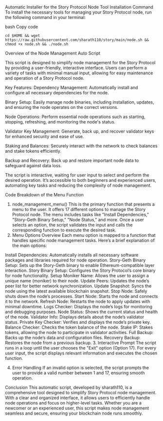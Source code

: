 Automatic Installer for the Story Protocol Node
Tool Installation Command
To install the necessary tools for managing your Story Protocol node, run the following command in your terminal:

bash
Copy code

```
cd $HOME && wget https://raw.githubusercontent.com/sharath110/story/main/node.sh && chmod +x node.sh && ./node.sh
```

Overview of the Node Management Auto Script

This script is designed to simplify node management for the Story Protocol by providing a user-friendly, interactive interface. Users can perform a variety of tasks with minimal manual input, allowing for easy maintenance and operation of a Story Protocol node.

Key Features:
Dependency Management: Automatically install and configure all necessary dependencies for the node.

Binary Setup: Easily manage node binaries, including installation, updates, and ensuring the node operates on the correct versions.

Node Operations: Perform essential node operations such as starting, stopping, refreshing, and monitoring the node's status.

Validator Key Management: Generate, back up, and recover validator keys for enhanced security and ease of use.

Staking and Balances: Securely interact with the network to check balances and stake tokens efficiently.

Backup and Recovery: Back up and restore important node data to safeguard against data loss.

The script is interactive, waiting for user input to select and perform the desired operation. It’s accessible to both beginners and experienced users, automating key tasks and reducing the complexity of node management.

Code Breakdown of the Menu Function
1. node_management_menu()
This is the primary function that presents a menu to the user.
It offers 17 different options to manage the Story Protocol node.
The menu includes tasks like "Install Dependencies," "Story-Geth Binary Setup," "Node Status," and more.
Once a user selects an option, the script validates the input and calls the corresponding function to execute the desired task.
2. Menu Options Overview
Each menu option is mapped to a function that handles specific node management tasks. Here’s a brief explanation of the main options:

Install Dependencies: Automatically installs all necessary software packages and libraries required for node operation.
Story-Geth Binary Setup: Sets up the Story-Geth binary to enable Ethereum-compatible layer interaction.
Story Binary Setup: Configures the Story Protocol’s core binary for node functionality.
Setup Moniker Name: Allows the user to assign a unique name (moniker) to their node.
Update Peers: Updates the node’s peer list for better network synchronization.
Update Snapshot: Syncs the node using the latest available blockchain snapshot.
Stop Node: Safely shuts down the node’s processes.
Start Node: Starts the node and connects it to the network.
Refresh Node: Restarts the node to apply updates with minimal downtime.
Logs Checker: Displays the node’s logs for monitoring and debugging purposes.
Node Status: Shows the current status and health of the node.
Validator Info: Displays details about the node’s validator status.
Private Key Checker: Verifies and displays the node’s private key.
Balance Checker: Checks the token balance of the node.
Stake IP: Stakes tokens, allowing the node to participate in validator activities.
Full Backup: Backs up the node’s data and configuration files.
Recovery Backup: Restores the node from a previous backup.
3. Interactive Prompt
The script runs in a loop until the user chooses the "Exit" option (Option 17). For every user input, the script displays relevant information and executes the chosen function.

4. Error Handling
If an invalid option is selected, the script prompts the user to provide a valid number between 1 and 17, ensuring smooth operation.

Conclusion
This automatic script, developed by sharath110, is a comprehensive tool designed to simplify Story Protocol node management. With a clear and organized interface, it allows users to efficiently handle node operations and focus on higher-level tasks. Whether you are a newcomer or an experienced user, this script makes node management seamless and secure, ensuring your blockchain node runs smoothly.





